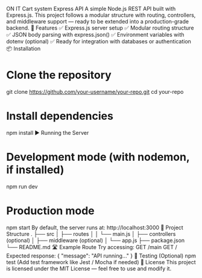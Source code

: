ON IT Cart system Express API
A simple Node.js REST API built with Express.js. This project follows a modular structure with routing, controllers, and middleware support — ready to be extended into a production-grade backend.
🚀 Features
✅ Express.js server setup
✅ Modular routing structure
✅ JSON body parsing with express.json()
✅ Environment variables with dotenv (optional)
✅ Ready for integration with databases or authentication
📦 Installation
# Clone the repository
git clone https://github.com/your-username/your-repo.git
cd your-repo

# Install dependencies
npm install
▶️ Running the Server
# Development mode (with nodemon, if installed)
npm run dev

# Production mode
npm start
By default, the server runs at:
http://localhost:3000
📁 Project Structure
.
├── src
│   ├── routes
│   │   └── main.js
│   ├── controllers (optional)
│   ├── middleware  (optional)
│   └── app.js
├── package.json
└── README.md
🛣 Example Route
Try accessing:
GET /main
GET /
Expected response:
{ "message": "API running..." }
🧪 Testing (Optional)
npm test
(Add test framework like Jest / Mocha if needed)
📜 License
This project is licensed under the MIT License — feel free to use and modify it.